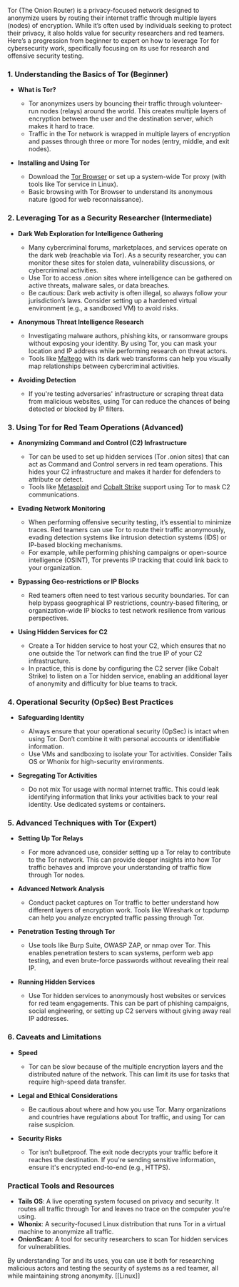Tor (The Onion Router) is a privacy-focused network designed to anonymize users by routing their internet traffic through multiple layers (nodes) of encryption. While it’s often used by individuals seeking to protect their privacy, it also holds value for security researchers and red teamers. Here’s a progression from beginner to expert on how to leverage Tor for cybersecurity work, specifically focusing on its use for research and offensive security testing.

### 1. **Understanding the Basics of Tor (Beginner)**
- **What is Tor?**
  - Tor anonymizes users by bouncing their traffic through volunteer-run nodes (relays) around the world. This creates multiple layers of encryption between the user and the destination server, which makes it hard to trace.
  - Traffic in the Tor network is wrapped in multiple layers of encryption and passes through three or more Tor nodes (entry, middle, and exit nodes).
  
- **Installing and Using Tor**
  - Download the [Tor Browser](https://www.torproject.org/download/) or set up a system-wide Tor proxy (with tools like Tor service in Linux).
  - Basic browsing with Tor Browser to understand its anonymous nature (good for web reconnaissance).

### 2. **Leveraging Tor as a Security Researcher (Intermediate)**
- **Dark Web Exploration for Intelligence Gathering**
  - Many cybercriminal forums, marketplaces, and services operate on the dark web (reachable via Tor). As a security researcher, you can monitor these sites for stolen data, vulnerability discussions, or cybercriminal activities.
  - Use Tor to access .onion sites where intelligence can be gathered on active threats, malware sales, or data breaches.
  - Be cautious: Dark web activity is often illegal, so always follow your jurisdiction’s laws. Consider setting up a hardened virtual environment (e.g., a sandboxed VM) to avoid risks.

- **Anonymous Threat Intelligence Research**
  - Investigating malware authors, phishing kits, or ransomware groups without exposing your identity. By using Tor, you can mask your location and IP address while performing research on threat actors.
  - Tools like [Maltego](https://www.maltego.com/) with its dark web transforms can help you visually map relationships between cybercriminal activities.
  
- **Avoiding Detection**
  - If you're testing adversaries' infrastructure or scraping threat data from malicious websites, using Tor can reduce the chances of being detected or blocked by IP filters.

### 3. **Using Tor for Red Team Operations (Advanced)**
- **Anonymizing Command and Control (C2) Infrastructure**
  - Tor can be used to set up hidden services (Tor .onion sites) that can act as Command and Control servers in red team operations. This hides your C2 infrastructure and makes it harder for defenders to attribute or detect.
  - Tools like [Metasploit](https://www.metasploit.com/) and [Cobalt Strike](https://www.cobaltstrike.com/) support using Tor to mask C2 communications.

- **Evading Network Monitoring**
  - When performing offensive security testing, it’s essential to minimize traces. Red teamers can use Tor to route their traffic anonymously, evading detection systems like intrusion detection systems (IDS) or IP-based blocking mechanisms.
  - For example, while performing phishing campaigns or open-source intelligence (OSINT), Tor prevents IP tracking that could link back to your organization.

- **Bypassing Geo-restrictions or IP Blocks**
  - Red teamers often need to test various security boundaries. Tor can help bypass geographical IP restrictions, country-based filtering, or organization-wide IP blocks to test network resilience from various perspectives.

- **Using Hidden Services for C2**
  - Create a Tor hidden service to host your C2, which ensures that no one outside the Tor network can find the true IP of your C2 infrastructure.
  - In practice, this is done by configuring the C2 server (like Cobalt Strike) to listen on a Tor hidden service, enabling an additional layer of anonymity and difficulty for blue teams to track.

### 4. **Operational Security (OpSec) Best Practices**
- **Safeguarding Identity**
  - Always ensure that your operational security (OpSec) is intact when using Tor. Don’t combine it with personal accounts or identifiable information.
  - Use VMs and sandboxing to isolate your Tor activities. Consider Tails OS or Whonix for high-security environments.

- **Segregating Tor Activities**
  - Do not mix Tor usage with normal internet traffic. This could leak identifying information that links your activities back to your real identity. Use dedicated systems or containers.

### 5. **Advanced Techniques with Tor (Expert)**
- **Setting Up Tor Relays**
  - For more advanced use, consider setting up a Tor relay to contribute to the Tor network. This can provide deeper insights into how Tor traffic behaves and improve your understanding of traffic flow through Tor nodes.
  
- **Advanced Network Analysis**
  - Conduct packet captures on Tor traffic to better understand how different layers of encryption work. Tools like Wireshark or tcpdump can help you analyze encrypted traffic passing through Tor.
  
- **Penetration Testing through Tor**
  - Use tools like Burp Suite, OWASP ZAP, or nmap over Tor. This enables penetration testers to scan systems, perform web app testing, and even brute-force passwords without revealing their real IP.

- **Running Hidden Services**
  - Use Tor hidden services to anonymously host websites or services for red team engagements. This can be part of phishing campaigns, social engineering, or setting up C2 servers without giving away real IP addresses.

### 6. **Caveats and Limitations**
- **Speed**
  - Tor can be slow because of the multiple encryption layers and the distributed nature of the network. This can limit its use for tasks that require high-speed data transfer.
  
- **Legal and Ethical Considerations**
  - Be cautious about where and how you use Tor. Many organizations and countries have regulations about Tor traffic, and using Tor can raise suspicion.
  
- **Security Risks**
  - Tor isn’t bulletproof. The exit node decrypts your traffic before it reaches the destination. If you're sending sensitive information, ensure it's encrypted end-to-end (e.g., HTTPS).

### Practical Tools and Resources
- **Tails OS**: A live operating system focused on privacy and security. It routes all traffic through Tor and leaves no trace on the computer you’re using.
- **Whonix**: A security-focused Linux distribution that runs Tor in a virtual machine to anonymize all traffic.
- **OnionScan**: A tool for security researchers to scan Tor hidden services for vulnerabilities.
  
By understanding Tor and its uses, you can use it both for researching malicious actors and testing the security of systems as a red teamer, all while maintaining strong anonymity.
[[Linux]]